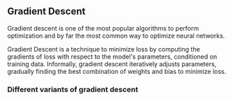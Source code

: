 ## Gradient Descent

Gradient descent is one of the most popular algorithms to perform optimization and by far the most common way to optimize neural networks.

Gradient Descent is a technique to minimize loss by computing the gradients of loss with respect to the model's parameters, conditioned on training data. Informally, gradient descent iteratively adjusts parameters, gradually finding the best combination of weights and bias to minimize loss.


### Different variants of gradient descent